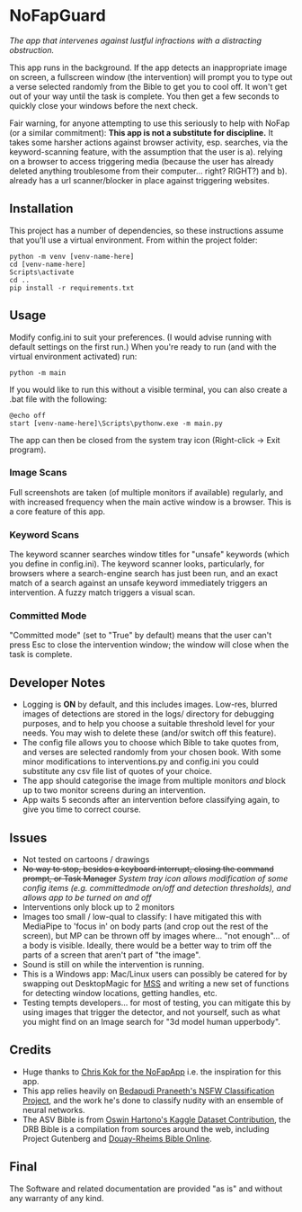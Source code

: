# NoFapGuard
*The app that intervenes against lustful infractions with a distracting obstruction.*

This app runs in the background. If the app detects an inappropriate image on screen, a fullscreen window (the intervention) will prompt you to type out a verse selected randomly from the Bible to get you to cool off. It won't get out of your way until the task is complete. You then get a few seconds to quickly close your windows before the next check.

Fair warning, for anyone attempting to use this seriously to help with NoFap (or a similar commitment): **This app is not a substitute for discipline.** It takes some harsher actions against browser activity, esp. searches, via the keyword-scanning feature, with the assumption that the user is a). relying on a browser to access triggering media (because the user has already deleted anything troublesome from their computer... right? RIGHT?) and b). already has a url scanner/blocker in place against triggering websites.

## Installation
This project has a number of dependencies, so these instructions assume that you'll use a virtual environment. From within the project folder:
```
python -m venv [venv-name-here]
cd [venv-name-here]
Scripts\activate
cd ..
pip install -r requirements.txt
```

## Usage
Modify config.ini to suit your preferences. (I would advise running with default settings on the first run.) When you're ready to run (and with the virtual environment activated) run:
```
python -m main
```
If you would like to run this without a visible terminal, you can also create a .bat file with the following: 
```
@echo off
start [venv-name-here]\Scripts\pythonw.exe -m main.py
```
The app can then be closed from the system tray icon (Right-click -> Exit program).
### Image Scans
Full screenshots are taken (of multiple monitors if available) regularly, and with increased frequency when the main active window is a browser. This is a core feature of this app.

### Keyword Scans
The keyword scanner searches window titles for "unsafe" keywords (which you define in config.ini). The keyword scanner looks, particularly, for browsers where a search-engine search has just been run, and an exact match of a search against an unsafe keyword immediately triggers an intervention. A fuzzy match triggers a visual scan.

### Committed Mode
"Committed mode" (set to "True" by default) means that the user can't press Esc to close the intervention window; the window will close when the task is complete.

## Developer Notes
- Logging is **ON** by default, and this includes images. Low-res, blurred images of detections are stored in the logs/ directory for debugging purposes, and to help you choose a suitable threshold level for your needs. You may wish to delete these (and/or switch off this feature).
- The config file allows you to choose which Bible to take quotes from, and verses are selected randomly from your chosen book. With some minor modifications to interventions.py and config.ini you could substitute any csv file list of quotes of your choice.
- The app should categorise the image from multiple monitors *and* block up to two monitor screens during an intervention.
- App waits 5 seconds after an intervention before classifying again, to give you time to correct course. 

## Issues
- Not tested on cartoons / drawings
- ~~No way to stop, besides a keyboard interrupt, closing the command prompt, or Task Manager~~ *System tray icon allows modification of some config items (e.g. committedmode on/off and detection thresholds), and allows app to be turned on and off*
- Interventions only block up to 2 monitors
- Images too small / low-qual to classify: I have mitigated this with MediaPipe to 'focus in' on body parts (and crop out the rest of the screen), but MP can be thrown off by images where... "not enough"... of a body is visible. Ideally, there would be a better way to trim off the parts of a screen that aren't part of "the image".
- Sound is still on while the intervention is running.
- This is a Windows app: Mac/Linux users can possibly be catered for by swapping out DesktopMagic for [MSS](https://pypi.org/project/mss/) and writing a new set of functions for detecting window locations, getting handles, etc.
- Testing tempts developers... for most of testing, you can mitigate this by using images that trigger the detector, and not yourself, such as what you might find on an Image search for "3d model human upperbody".

## Credits
- Huge thanks to [Chris Kok for the NoFapApp](https://github.com/chriskok/NoFapApp) i.e. the inspiration for this app. 
- This app relies heavily on [Bedapudi Praneeth's NSFW Classification Project](https://github.com/notAI-tech/NudeNet), and the work he's done to classify nudity with an ensemble of neural networks.
- The ASV Bible is from [Oswin Hartono's Kaggle Dataset Contribution](https://www.kaggle.com/oswinrh/bible), the DRB Bible is a compilation from sources around the web, including Project Gutenberg and [Douay-Rheims Bible Online](https://www.drbo.org/). 

## Final
The Software and related documentation are provided "as is" and without any warranty of any kind.
